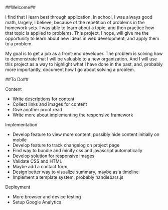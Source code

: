 ##Welcome##

I find that I learn best through application.  In school, I was always good math, largely, I believe, because of the repetition of problems in the homework sets.  I was able to learn about a topic, and then practice how that topic is applied to problems.  This project, I hope, will give me the opportunity to learn about new ideas in web development, and apply them to a problem.

My goal is to get a job as a front-end developer.  The problem is solving how to demonstrate that I will be valuable to a new organization.  And I will use this project as a way to highlight what I have done in the past, and, probably more importantly, document how I go about solving a problem.

##To Do##

Content

* Write descriptions for content
* Collect links and images for content
* Give another proof read
* Write more about implementing the responsive framework

Implementation

* Develop feature to view more content, possibly hide content initially on mobile
* Develop feature to track changelog on project page
* Find way to bundle and minify css and javascript automatically
* Develop solution for responsive images
* Validate CSS and HTML
* Maybe add a contact form
* Design better way to visualize summary, maybe as a timeline
* Implement a template system, probably handlebars.js

Deployment

* More browser and device testing
* Setup Google Analytics
